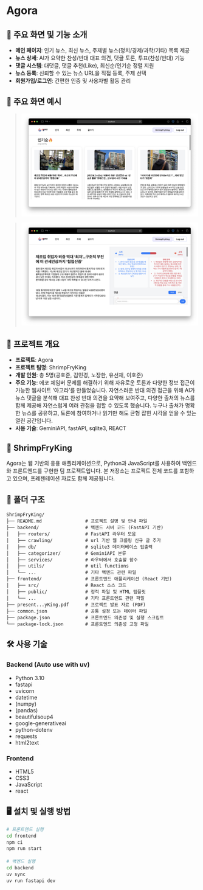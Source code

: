# Agora
## 🚀 주요 화면 및 기능 소개

- **메인 페이지**: 인기 뉴스, 최신 뉴스, 주제별 뉴스(정치/경제/과학/기타) 목록 제공
- **뉴스 상세**: AI가 요약한 찬성/반대 대표 의견, 댓글 토론, 투표(찬성/반대) 기능
- **댓글 시스템**: 대댓글, 댓글 추천(Like), 최신순/인기순 정렬 지원
- **뉴스 등록**: 신뢰할 수 있는 뉴스 URL을 직접 등록, 주제 선택
- **회원가입/로그인**: 간편한 인증 및 사용자별 활동 관리


## 📸 주요 화면 예시

> ![메인화면](./docs/landing.png)


> ![메인화면](./docs/article.png)


## 📌 프로젝트 개요

- **프로젝트**: Agora
- **프로젝트 팀명**: ShrimpFryKing
- **개발 인원**: 총 5명(공호준, 김민경, 노장한, 유선재, 이호준)
- **주요 기능**: 에코 체임버 문제를 해결하기 위해 자유로운 토론과 다양한 정보 접근이 가능한 웹사이트 ‘아고라’를 만들었습니다. 자연스러운 반대 의견 접근을 위해 AI가 뉴스 댓글을 분석해 대표 찬성 반대 의견을 요약해 보여주고, 다양한 출처의 뉴스를 함께 제공해 자연스럽게 여러 관점을 접할 수 있도록 했습니다. 누구나 출처가 명확한 뉴스를 공유하고, 토론에 참여하거나 읽기만 해도 균형 잡힌 시각을 얻을 수 있는 열린 공간입니다.
- **사용 기술**: GeminiAPI, fastAPI, sqlite3, REACT

## 🦐 ShrimpFryKing

Agora는 웹 기반의 응용 애플리케이션으로, Python과 JavaScript를 사용하여 백엔드와 프론트엔드를 구현한 팀 프로젝트입니다.
본 저장소는 프로젝트 전체 코드를 포함하고 있으며, 프레젠테이션 자료도 함께 제공됩니다.

## 📁 폴더 구조

```
ShrimpFryKing/
├── README.md                # 프로젝트 설명 및 안내 파일
├── backend/                 # 백엔드 서버 코드 (FastAPI 기반)
│   ├── routers/             # FastAPI 라우터 모음
│   ├── crawling/            # url 기반 웹 크롤링 신규 글 추가
│   ├── db/                  # sqlite3 데이터베이스 입출력
│   ├── categorizer/         # GeminiAPI 분류
│   ├── services/            # 라우터에서 호출할 함수
│   ├── utils/               # util functions
│   └── ...                  # 기타 백엔드 관련 파일
├── frontend/                # 프론트엔드 애플리케이션 (React 기반)
│   ├── src/                 # React 소스 코드
│   ├── public/              # 정적 파일 및 HTML 템플릿
│   └── ...                  # 기타 프론트엔드 관련 파일
├── present...yKing.pdf      # 프로젝트 발표 자료 (PDF)
├── common.json              # 공통 설정 또는 데이터 파일
├── package.json             # 프론트엔드 의존성 및 실행 스크립트
└── package-lock.json        # 프론트엔드 의존성 고정 파일
```

## 🛠 사용 기술

### Backend (Auto use with uv)
- Python 3.10
- fastapi
- uvicorn
- datetime
- (numpy)
- (pandas)
- beautifulsoup4
- google-generativeai
- python-dotenv
- requests
- html2text
  
### Frontend
- HTML5
- CSS3
- JavaScript
- react


## 🖥️ 설치 및 실행 방법

```bash
# 프론트엔드 실행
cd frontend
npm ci
npm run start

# 백엔드 실행
cd backend
uv sync
uv run fastapi dev
```